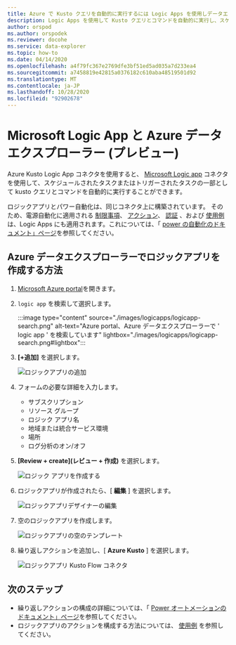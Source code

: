 ```yaml
---
title: Azure で Kusto クエリを自動的に実行するには Logic Apps を使用しデータエクスプローラー
description: Logic Apps を使用して Kusto クエリとコマンドを自動的に実行し、スケジュールを設定する方法について説明します。
author: orspod
ms.author: orspodek
ms.reviewer: docohe
ms.service: data-explorer
ms.topic: how-to
ms.date: 04/14/2020
ms.openlocfilehash: a4f79fc367e2769dfe3bf51ed5ad035a7d233ea4
ms.sourcegitcommit: a7458819e42815a0376182c610aba48519501d92
ms.translationtype: MT
ms.contentlocale: ja-JP
ms.lasthandoff: 10/28/2020
ms.locfileid: "92902678"
---
```

# <a name="microsoft-logic-app-and-azure-data-explorer-preview"></a>Microsoft Logic App と Azure データエクスプローラー (プレビュー)

Azure Kusto Logic App コネクタを使用すると、 [Microsoft Logic app](/azure/logic-apps/logic-apps-what-are-logic-apps) コネクタを使用して、スケジュールされたタスクまたはトリガーされたタスクの一部として kusto クエリとコマンドを自動的に実行することができます。

ロジックアプリとパワー自動化は、同じコネクタ上に構築されています。 そのため、電源自動化に適用される [制限事項](../../flow.md#limitations)、 [アクション](../../flow.md#flow-actions)、 [認証](../../flow.md#authentication) 、および [使用例](../../flow-usage.md) は、Logic Apps にも適用されます。これについては、「 [power の自動化のドキュメント」ページ](../../flow.md)を参照してください。

## <a name="how-to-create-a-logic-app-with-azure-data-explorer"></a>Azure データエクスプローラーでロジックアプリを作成する方法

1. [Microsoft Azure portal](https://ms.portal.azure.com/)を開きます。 
1. `logic app` を検索して選択します。

    :::image type="content" source="./images/logicapps/logicapp-search.png" alt-text="Azure portal、Azure データエクスプローラーで ' logic app ' を検索しています" lightbox="./images/logicapps/logicapp-search.png#lightbox":::

1. **[+追加]** を選択します。

    ![ロジックアプリの追加](./Images/logicapps/logicapp-add.png)

1. フォームの必要な詳細を入力します。
    * サブスクリプション
    * リソース グループ
    * ロジック アプリ名
    * 地域または統合サービス環境
    * 場所
    * ログ分析のオン/オフ
1. **[Review + create]\(レビュー + 作成\)** を選択します。

    ![ロジック アプリを作成する](./Images/logicapps/logicapp-create-new.png)

1. ロジックアプリが作成されたら、[ **編集** ] を選択します。

    ![ロジックアプリデザイナーの編集](./Images/logicapps/logicapp-editdesigner.png "logicapp-editdesigner")

1. 空のロジックアプリを作成します。

    ![ロジックアプリの空のテンプレート](./Images/logicapps/logicapp-blanktemplate.png "logicapp-空白のテンプレート")

1. 繰り返しアクションを追加し、[ **Azure Kusto** ] を選択します。

    ![ロジックアプリ Kusto Flow コネクタ](./Images/logicapps/logicapp-kustoconnector.png "logicapp-kustoconnector")

## <a name="next-steps"></a>次のステップ

* 繰り返しアクションの構成の詳細については、「 [Power オートメーションのドキュメント」ページ](../../flow.md)を参照してください。
* ロジックアプリのアクションを構成する方法については、 [使用例](../../flow-usage.md) を参照してください。

